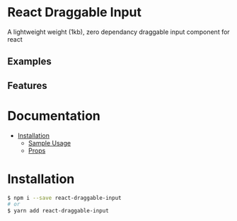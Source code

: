 # React Draggable Input

A lightweight weight (1kb), zero dependancy draggable input component for react

## Examples

## Features

# Documentation

- [Installation](#installation)
  - [Sample Usage](#sample-usage)
  - [Props](#props)

# Installation

```bash
$ npm i --save react-draggable-input
# or
$ yarn add react-draggable-input
```
